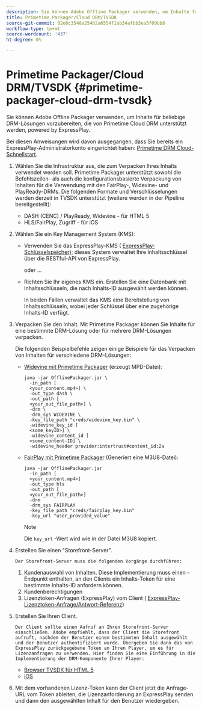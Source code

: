 ```yaml
---
description: Sie können Adobe Offline Packager verwenden, um Inhalte für beliebige DRM-Lösungen vorzubereiten, die von Primetime Cloud DRM unterstützt werden, powered by ExpressPlay.
title: Primetime Packager/Cloud DRM/TVSDK
source-git-commit: 02ebc3548a254b2a6554f1ab34afbb3ea5f09bb8
workflow-type: tm+mt
source-wordcount: '437'
ht-degree: 0%

---
```


# Primetime Packager/Cloud DRM/TVSDK {#primetime-packager-cloud-drm-tvsdk}

Sie können Adobe Offline Packager verwenden, um Inhalte für beliebige DRM-Lösungen vorzubereiten, die von Primetime Cloud DRM unterstützt werden, powered by ExpressPlay.

Bei diesen Anweisungen wird davon ausgegangen, dass Sie bereits ein ExpressPlay-Administratorkonto eingerichtet haben: [Primetime DRM Cloud-Schnellstart](../../../multi-drm-workflows/quick-start/quick-overview.md).
1. Wählen Sie die Infrastruktur aus, die zum Verpacken Ihres Inhalts verwendet werden soll. Primetime Packager unterstützt sowohl die Befehlszeilen- als auch die konfigurationsbasierte Verpackung von Inhalten für die Verwendung mit den FairPlay-, Widevine- und PlayReady-DRMs. Die folgenden Formate und Verschlüsselungen werden derzeit in TVSDK unterstützt (weitere werden in der Pipeline bereitgestellt):

   * DASH (CENC) / PlayReady, Widevine - für HTML 5
   * HLS/FairPlay, Zugriff - für iOS

1. Wählen Sie ein Key Management System (KMS):

   * Verwenden Sie das ExpressPlay-KMS ( [ExpressPlay-Schlüsselspeicher](https://www.expressplay.com/developer/key-storage/)); dieses System verwaltet Ihre Inhaltsschlüssel über die RESTful-API von ExpressPlay.

     oder ...

   * Richten Sie Ihr eigenes KMS ein. Erstellen Sie eine Datenbank mit Inhaltsschlüsseln, die nach Inhalts-ID ausgewählt werden können.

     In beiden Fällen verwaltet das KMS eine Bereitstellung von Inhaltsschlüsseln, wobei jeder Schlüssel über eine zugehörige Inhalts-ID verfügt.

1. Verpacken Sie den Inhalt. Mit Primetime Packager können Sie Inhalte für eine bestimmte DRM-Lösung oder für mehrere DRM-Lösungen verpacken.

   Die folgenden Beispielbefehle zeigen einige Beispiele für das Verpacken von Inhalten für verschiedene DRM-Lösungen:

   * [Widevine mit Primetime Packager](https://helpx.adobe.com/content/dam/help/en/primetime/guides/offline_packager_getting_started.pdf#page=19) (erzeugt MPD-Datei):

     ```
     java -jar OfflinePackager.jar \ 
       -in_path [ 
       <your_content.mp4>] \ 
       -out_type dash \ 
       -out_path [ 
       <your_out_file_path>] \ 
       -drm \ 
       -drm_sys WIDEVINE \ 
       -key_file_path "creds/widevine_key.bin" \ 
       -widevine_key_id [ 
       <some_keyID>] \ 
       -widevine_content_id [ 
       <some_content-ID] \ 
       -widevine_header provider:intertrust#content_id:2a
     ```

   * [FairPlay mit Primetime Packager](https://helpx.adobe.com/content/dam/help/en/primetime/guides/offline_packager_getting_started.pdf#page=20) (Generiert eine M3U8-Datei):

     ```
     java -jar OfflinePackager.jar  
       -in_path [ 
       <your_content.mp4>]  
       -out_type hls  
       -out_path [ 
       <your_out_file_path>]  
       -drm  
       -drm_sys FAIRPLAY  
       -key_file_path "creds/fairplay_key.bin"  
       -key_url "user_provided_value"
     ```

     >[!NOTE]
     >
     >Die `key_url` -Wert wird wie in der Datei M3U8 kopiert.

1. Erstellen Sie einen &quot;Storefront-Server&quot;.

       Der Storefront-Server muss die folgenden Vorgänge durchführen:
   
   1. Kundenauswahl von Inhalten. Diese Implementierung muss einen -Endpunkt enthalten, an den Clients ein Inhalts-Token für eine bestimmte Inhalts-ID anfordern können.
   1. Kundenberechtigungen
   1. Lizenztoken-Anfragen (ExpressPlay) vom Client ( [ExpressPlay-Lizenztoken-Anfrage/Antwort-Referenz](../../../multi-drm-workflows/license-token-req-resp-ref/license-req-resp-overview.md))

1. Erstellen Sie Ihren Client.

       Der Client sollte einen Aufruf an Ihren Storefront-Server einschließen. Adobe empfiehlt, dass der Client die Storefront aufruft, nachdem der Benutzer einen bestimmten Inhalt ausgewählt und der Benutzer authentifiziert wurde. Übergeben Sie dann das von ExpressPlay zurückgegebene Token an Ihren Player, um es für Lizenzanfragen zu verwenden. Hier finden Sie eine Einführung in die Implementierung der DRM-Komponente Ihrer Player:
   
   * [Browser TVSDK für HTML 5](https://help.adobe.com/en_US/primetime/psdk/browser_tvsdk/index.html#PSDKs-reference-DRM_interface_overview)
   * [iOS](../../../../programming/tvsdk-3x-ios-prog/ios-3x-drm-content-security/ios-3x-apple-fairplay-tvsdk.md)

1. Mit dem vorhandenen Lizenz-Token kann der Client jetzt die Anfrage-URL vom Token ableiten, die Lizenzanforderung an ExpressPlay senden und dann den ausgewählten Inhalt für den Benutzer wiedergeben.
